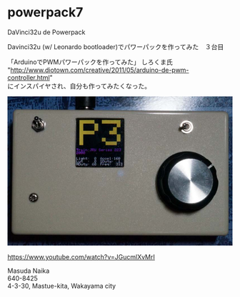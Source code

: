 powerpack7
==========

DaVinci32u de Powerpack

Davinci32u (w/ Leonardo bootloader)でパワーパックを作ってみた　３台目

「ArduinoでPWMパワーパックを作ってみた」 しろくま氏  
"http://www.diotown.com/creative/2011/05/arduino-de-pwm-controller.html"  
にインスパイヤされ、自分も作ってみたくなった。  

![lcd_proto1.jpg](image/powerpack7.jpg)

https://www.youtube.com/watch?v=JGucmlXvMrI

Masuda Naika  
640-8425  
4-3-30, Mastue-kita, Wakayama city
